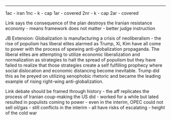 

----

1ac - iran
1nc - k - cap
1ar - covered
2nr - k - cap
2ar - covered

Link says the consequence of the plan destroys the Iranian resistance economy - means framework does not matter - better judge instruction

JB Extension:
Globalization is manufacturing a crisis of neoliberalism - the rise of populism has liberal elites alarmed as Trump, Xi, Kim have all come to power with the process of spewing anti-globalization propaganda. The liberal elites are attempting to utilize economic liberalization and normalization as strategies to halt the spread of populism but they have failed to realize that those strategies create a self fulfilling prophecy where social dislocation and economic distancing become inevitable. Trump did this as he preyed on utilizing xenophobic rhetoric and became the leading example of rising right-wing anti-globalization.

Link debate should be framed through history - the aff replicates the process of Iranian coup-making the US did - worked for a while but lated resulted in populists coming to power - even in the interim, OPEC could not sell oil/gas - still conflicts in the interim - all have risks of escalating - height of the cold war